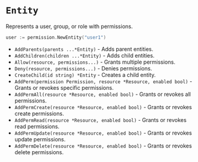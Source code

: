 # `Entity`

Represents a user, group, or role with permissions.

```go
user := permission.NewEntity("user1")
```

- `AddParents(parents ...*Entity)` - Adds parent entities.
- `AddChildren(children ...*Entity)` - Adds child entities.
- `Allow(resource, permissions...)` - Grants multiple permissions.
- `Deny(resource, permissions...)` - Denies permissions.
- `CreateChild(id string) *Entity` - Creates a child entity.
- `AddPerm(permission Permission, resource *Resource, enabled bool)` - Grants or revokes specific permissions.
- `AddPermAll(resource *Resource, enabled bool)` - Grants or revokes all permissions.
- `AddPermCreate(resource *Resource, enabled bool)` - Grants or revokes create permissions.
- `AddPermRead(resource *Resource, enabled bool)` - Grants or revokes read permissions.
- `AddPermUpdate(resource *Resource, enabled bool)` - Grants or revokes update permissions.
- `AddPermDelete(resource *Resource, enabled bool)` - Grants or revokes delete permissions.
